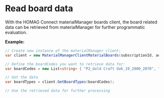 <h1 id="readBoardData"> Read board data</h1>

With the HOMAG Connect materialManager boards client, the board related data can be retrieved from materialManager for further programmatic evaluation.

<strong>Example:</strong>

```csharp
// Create new instance of the materialManager client:
var client = new MaterialManagerClientMaterialBoards(subscriptionId, authorizationKey);

// Define the boardCodes you want to retrieve data for:
var boardCodes = new List<string> { "P2_Gold Craft Oak_19_2800_2070", "P2_Weiss_19_2800_2070" };

// Get the data
var boardTypes = client.GetBoardTypes(boardCodes);

// Use the retrieved data for further processing
```


